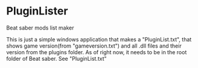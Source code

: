 # PluginLister
Beat saber mods list maker


This is just a simple windows application that makes a "PluginList.txt", that shows game version(from "gameversion.txt") and all .dll files and their version from the plugins folder.
As of right now, it needs to be in the root folder of Beat saber.
See "PluginList.txt"
